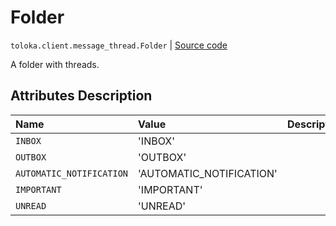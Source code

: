 # Folder
`toloka.client.message_thread.Folder` | [Source code](https://github.com/Toloka/toloka-kit/blob/v1.2.3/src/client/message_thread.py#L35)

A folder with threads.

## Attributes Description

| Name | Value | Description |
| :------| :-----------| :----------| 
`INBOX`|'INBOX'|
`OUTBOX`|'OUTBOX'|
`AUTOMATIC_NOTIFICATION`|'AUTOMATIC_NOTIFICATION'|
`IMPORTANT`|'IMPORTANT'|
`UNREAD`|'UNREAD'|
